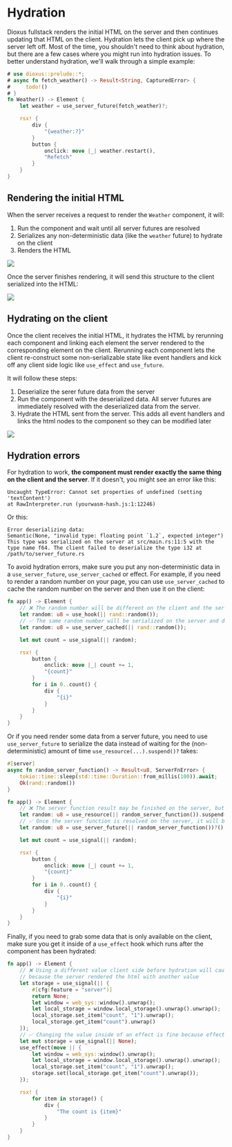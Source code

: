 # Hydration

Dioxus fullstack renders the initial HTML on the server and then continues updating that HTML on the client. Hydration lets the client pick up where the server left off. Most of the time, you shouldn't need to think about hydration, but there are a few cases where you might run into hydration issues. To better understand hydration, we'll walk through a simple example:

```rust
# use dioxus::prelude::*;
# async fn fetch_weather() -> Result<String, CapturedError> {
#     todo!()
# }
fn Weather() -> Element {
    let weather = use_server_future(fetch_weather)?;

    rsx! {
        div {
            "{weather:?}"
        }
        button {
            onclick: move |_| weather.restart(),
            "Refetch"
        }
    }
}
```

## Rendering the initial HTML

When the server receives a request to render the `Weather` component, it will:
1) Run the component and wait until all server futures are resolved
2) Serializes any non-deterministic data (like the `weather` future) to hydrate on the client
3) Renders the HTML

[![](https://mermaid.ink/img/pako:eNpdkDFTwzAMhf-KT3M70HbKwELhGMqSdAIziFhNfI2lnGzDQa__HZfk4Iq1-D1_ejr5BK04ggoOg3y0PWoy-61lE_Nbpzj2Jt68WGhI30lN4x2ZmtiReu4svBZwPs4rtckLm13958ZVaa4zmzsJozBxumqK6ynb4-C_yMxTHnLKSvGa3FyCfiabx_3Tbn4sxsTElVkub0vgLNeT3FieChYQSAN6V1Y9XSALqadAFqpydahHC5bPhcOcpPnkFqqkmRagkrseqgMOsag8Oky09Vh-J_y6I_KzSPhH3TufRGfz_A3Ce3PT?type=png)](https://mermaid-js.github.io/mermaid-live-editor/edit#pako:eNpdkDFTwzAMhf-KT3M70HbKwELhGMqSdAIziFhNfI2lnGzDQa__HZfk4Iq1-D1_ejr5BK04ggoOg3y0PWoy-61lE_Nbpzj2Jt68WGhI30lN4x2ZmtiReu4svBZwPs4rtckLm13958ZVaa4zmzsJozBxumqK6ynb4-C_yMxTHnLKSvGa3FyCfiabx_3Tbn4sxsTElVkub0vgLNeT3FieChYQSAN6V1Y9XSALqadAFqpydahHC5bPhcOcpPnkFqqkmRagkrseqgMOsag8Oky09Vh-J_y6I_KzSPhH3TufRGfz_A3Ce3PT)

Once the server finishes rendering, it will send this structure to the client serialized into the HTML:

[![](https://mermaid.ink/img/pako:eNqFUcFKAzEQ_ZUwh57agy22sAUFqaCgF1sQNCLTZLYbupss2VmLlv67s92luoo4uSRv3nvzhuzBBEuQQJqHnckwslottFdVvd5ELDNVjZ81LCk6zN0HWbVARg0vQpGyLpJhF7xaXbVIU_5MJCmxyV53hJxR7ATkbc96Irxb71i81c3q_u4_3ybKIOe5dW-DDc9P9GPzXJr7bl5yeeg3p51yXTOLa_Amd2b722QmvAdKI1XZH5mb3R57W7VVjb_dJ1_KY241Gl1IQjWQJB02bbGZ9u2BIRQUC3RWPmPfkDTIkII0JHK1GLcatD8ID2sOy3dvIOFY0xBiqDcZJCnmlbzq0iLTwqEELk5oif4phOIH69o6DrEDD5_uGqQ1?type=png)](https://mermaid-js.github.io/mermaid-live-editor/edit#pako:eNqFUcFKAzEQ_ZUwh57agy22sAUFqaCgF1sQNCLTZLYbupss2VmLlv67s92luoo4uSRv3nvzhuzBBEuQQJqHnckwslottFdVvd5ELDNVjZ81LCk6zN0HWbVARg0vQpGyLpJhF7xaXbVIU_5MJCmxyV53hJxR7ATkbc96Irxb71i81c3q_u4_3ybKIOe5dW-DDc9P9GPzXJr7bl5yeeg3p51yXTOLa_Amd2b722QmvAdKI1XZH5mb3R57W7VVjb_dJ1_KY241Gl1IQjWQJB02bbGZ9u2BIRQUC3RWPmPfkDTIkII0JHK1GLcatD8ID2sOy3dvIOFY0xBiqDcZJCnmlbzq0iLTwqEELk5oif4phOIH69o6DrEDD5_uGqQ1)

## Hydrating on the client

Once the client receives the initial HTML, it hydrates the HTML by rerunning each component and linking each element the server rendered to the corresponding element on the client. Rerunning each component lets the client re-construct some non-serializable state like event handlers and kick off any client side logic like `use_effect` and `use_future`.

It will follow these steps:
1) Deserialize the serer future data from the server
2) Run the component with the deserialized data. All server futures are immediately resolved with the deserialized data from the server.
3) Hydrate the HTML sent from the server. This adds all event handlers and links the html nodes to the component so they can be modified later

[![](https://mermaid.ink/img/pako:eNpdkLFuAjEMhl_F8gxDgemGLlyrDnThmNp0SC-Gi7g4JydpRRHvXsOdkFpnif__s534jG10hBXu-_jddlYy7GrDkMrnQezQQXp4N7juPXGGxjuCl5MT63Nkgx8Kajgv1GYfGTbbUblGWmphTYnE297_EDQkXyTwXHIRSvfqG7tQdlsY1jEMkXXWX3ul9m1u1vm7183kErsRSkuYzx-1zZQuxnRleDw4w0ASrHf60_MVMpg7CmSw0quzcjRo-KKcLTk2J26xylJohhLLocNqb_ukWRmcvqH2VpcT7upg-S3G8I96crolmcTLL4RBdIg?type=png)](https://mermaid-js.github.io/mermaid-live-editor/edit#pako:eNpdkLFuAjEMhl_F8gxDgemGLlyrDnThmNp0SC-Gi7g4JydpRRHvXsOdkFpnif__s534jG10hBXu-_jddlYy7GrDkMrnQezQQXp4N7juPXGGxjuCl5MT63Nkgx8Kajgv1GYfGTbbUblGWmphTYnE297_EDQkXyTwXHIRSvfqG7tQdlsY1jEMkXXWX3ul9m1u1vm7183kErsRSkuYzx-1zZQuxnRleDw4w0ASrHf60_MVMpg7CmSw0quzcjRo-KKcLTk2J26xylJohhLLocNqb_ukWRmcvqH2VpcT7upg-S3G8I96crolmcTLL4RBdIg)

## Hydration errors

For hydration to work, **the component must render exactly the same thing on the client and the server**. If it doesn't, you might see an error like this:

```
Uncaught TypeError: Cannot set properties of undefined (setting 'textContent')
at RawInterpreter.run (yourwasm-hash.js:1:12246)
```

Or this:

```
Error deserializing data:
Semantic(None, "invalid type: floating point `1.2`, expected integer")
This type was serialized on the server at src/main.rs:11:5 with the type name f64. The client failed to deserialize the type i32 at /path/to/server_future.rs
```

To avoid hydration errors, make sure you put any non-deterministic data in a `use_server_future`, `use_server_cached` or effect. For example, if you need
to render a random number on your page, you can use `use_server_cached` to cache the random number on the server and then use it on the client:

```rust
fn app() -> Element {
    // ❌ The random number will be different on the client and the server
    let random: u8 = use_hook(|| rand::random());
    // ✅ The same random number will be serialized on the server and deserialized on the client
    let random: u8 = use_server_cached(|| rand::random());

    let mut count = use_signal(|| random);

    rsx! {
        button {
            onclick: move |_| count += 1,
            "{count}"
        }
        for i in 0..count() {
            div {
                "{i}"
            }
        }
    }
}
```

Or if you need render some data from a server future, you need to use `use_server_future` to serialize the data instead of waiting for the (non-deterministic) amount of time `use_resource(...).suspend()?` takes:

```rust
#[server]
async fn random_server_function() -> Result<u8, ServerFnError> { 
    tokio::time::sleep(std::time::Duration::from_millis(100)).await;
    Ok(rand::random())
}

fn app() -> Element {
    // ❌ The server function result may be finished on the server, but pending on the client
    let random: u8 = use_resource(|| random_server_function()).suspend()?().unwrap_or_default();
    // ✅ Once the server function is resolved on the server, it will be sent to the client
    let random: u8 = use_server_future(|| random_server_function())?().unwrap().unwrap_or_default();

    let mut count = use_signal(|| random);

    rsx! {
        button {
            onclick: move |_| count += 1,
            "{count}"
        }
        for i in 0..count() {
            div {
                "{i}"
            }
        }
    }
}
```

Finally, if you need to grab some data that is only available on the client, make sure you get it inside of a
`use_effect` hook which runs after the component has been hydrated:

```rust
fn app() -> Element {
    // ❌ Using a different value client side before hydration will cause hydration issues
    // because the server rendered the html with another value
    let storage = use_signal(|| {
        #[cfg(feature = "server")]
        return None;
        let window = web_sys::window().unwrap();
        let local_storage = window.local_storage().unwrap().unwrap();
        local_storage.set_item("count", "1").unwrap();
        local_storage.get_item("count").unwrap()
    });
    // ✅ Changing the value inside of an effect is fine because effects run after hydration
    let mut storage = use_signal(|| None);
    use_effect(move || {
        let window = web_sys::window().unwrap();
        let local_storage = window.local_storage().unwrap().unwrap();
        local_storage.set_item("count", "1").unwrap();
        storage.set(local_storage.get_item("count").unwrap());
    });

    rsx! {
        for item in storage() {
            div {
                "The count is {item}"
            }
        }
    }
}
```

